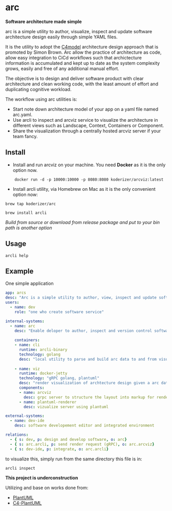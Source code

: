 # arc

__Software architecture made simple__

arc is a simple utility to author, visualize, inspect and update software architecture design easily through simple YAML files. 

It is the utility to adopt the [C4model](https://c4model.com) architecture design approach that is promoted by Simon Brown. Arc allow the practice of architecture as code, allow easy integration to CiCd workflows such that archictecture information is accumulated and kept up to date as the system complexity grows, easily and free of any additional manual effort. 

The objective is to design and deliver software product with clear architecture and clean working code, with the least amount of effort and duplicating cognitive workload. 

The workflow using arc utilities is: 
 - Start note down architecture model of your app on a yaml file named arc.yaml.
 - Use arcli to inspect and arcviz service to visualize the architecture in different views such as Landscape, Context, Containers or Component.
 - Share the visualization through a centrally hosted arcviz server if your team fancy.  

## Install

- Install and run arcviz on your machine. You need  __Docker__ as it is the only option now.
```
    docker run -d -p 10000:10000 -p 8080:8080 koderizer/arcviz:latest
```

- Install arcli utility, via Homebrew on Mac as it is the only convenient option now:
```
brew tap koderizer/arc

brew install arcli
```

_Build from source or download from release package and put to your bin path is another option_

## Usage
    arcli help


## Example
One simple application 
```yaml
app: arcs
desc: "Arc is a simple utility to author, view, inspect and update software architecture design"
users:
  - name: dev
    role: "one who create software service"

internal-systems:
  - name: arc
    desc: "Enable deloper to author, inspect and version control software systems design and code."
  
    containers:
    - name: cli
      runtime: arcli-binary
      technology: golang
      desc: "local utility to parse and build arc data to and from visualizations"
  
    - name: viz
      runtime: docker-jetty
      technology: "gRPC golang, plantuml"
      desc: "render visualization of archtecture design given a arc data blob specifications"
      components:
      - name: arcviz
        desc: grpc server to structure the layout into markup for renderer
      - name: plantuml-renderer
        desc: vizualize server using plantuml

external-systems:
  - name: dev-ide
    desc: software developement editor and integrated environment

relations:
  - { s: dev, p: design and develop software, o: arc}
  - { s: arc.arcli, p: send render request (gRPC), o: arc.arcviz}
  - { s: dev-ide, p: integrate, o: arc.arcli}
```

to visualize this, simply run from the same directory this file is in:

    arcli inspect 


**This project is underconstruction**

Utilizing and base on works done from:
- [PlantUML](https://github.com/plantuml/plantuml)
- [C4-PlantUML](https://github.com/RicardoNiepel/C4-PlantUML)